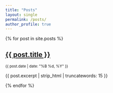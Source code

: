 ```yaml
---
title: "Posts"
layout: single
permalink: /posts/
author_profile: true
---
```


{% for post in site.posts %}
  <article>
    <h2><a href="{{ post.url | relative_url }}">{{ post.title }}</a></h2>
    <small>{{ post.date | date: "%B %d, %Y" }}</small>
    <p>{{ post.excerpt | strip_html | truncatewords: 15 }}</p>
  </article>
{% endfor %}